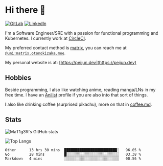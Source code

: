 # Hi there 👋
[<img alt="GitLab" src="https://img.shields.io/badge/gitlab%20-%23181717.svg?&style=for-the-badge&logo=gitlab&logoColor=white"/>](https://gitlab.otonokizaka.moe/Umi)
[<img alt="LinkedIn" src="https://img.shields.io/badge/linkedin%20-%230077B5.svg?&style=for-the-badge&logo=linkedin&logoColor=white"/>](https://www.linkedin.com/in/peijun-ma)

I'm a Software Engineer/SRE with a passion for functional programming and Kubernetes.
I currently work at [CircleCI](https://circleci.com/).

My preferred contact method is [matrix](https://matrix.org),
you can reach me at [`@umi:matrix.otonokizaka.moe`](https://matrix.to/#/@umi:matrix.otonokizaka.moe).

My personal website is at: [https://peijun.dev](https://peijun.dev)

## Hobbies

Beside programming, I also like watching anime, reading manga/LNs in my free time.
I have an [Anilist](https://anilist.co/user/MaT1g3R/) profile if you are also into that sort of things.

I also like drinking coffee (surprised pikachu), more on that in [coffee.md](./coffee.md).

## Stats

![MaT1g3R's GitHub stats](https://github-readme-stats.vercel.app/api?username=MaT1g3R&count_private=true&show_icons=true&theme=tokyonight)

![Top Langs](https://github-readme-stats.vercel.app/api/top-langs/?username=MaT1g3R&count_private=true&theme=tokyonight&layout=compact&langs_count=7)

<!--START_SECTION:waka-->
```text
Other      13 hrs 30 mins  ████████████████████████░   96.05 % 
Go         28 mins         █░░░░░░░░░░░░░░░░░░░░░░░░   03.38 % 
Markdown   4 mins          ░░░░░░░░░░░░░░░░░░░░░░░░░   00.56 % 
```
<!--END_SECTION:waka-->
